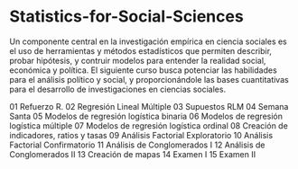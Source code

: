 # Statistics-for-Social-Sciences
Un componente central en la investigación empírica en ciencia sociales es el uso de herramientas y métodos estadísticos que permiten describir, probar hipótesis, y contruir modelos para entender la realidad social, económica y política. El siguiente curso busca potenciar las habilidades para el análisis político y social, y proporcionándole las bases cuantitativas para el desarrollo de investigaciones en ciencias sociales.

01 Refuerzo R.
02 Regresión Lineal Múltiple
03 Supuestos RLM
04 Semana Santa
05 Modelos de regresión logística binaria
06 Modelos de regresión logística múltiple
07 Modelos de regresión logística ordinal
08 Creación de indicadores, ratios y tasas 
09 Análisis Factorial Exploratorio
10 Análisis Factorial Confirmatorio
11 Análisis de Conglomerados I
12 Análisis de Conglomerados II
13 Creación de mapas
14 Examen I
15 Examen II
